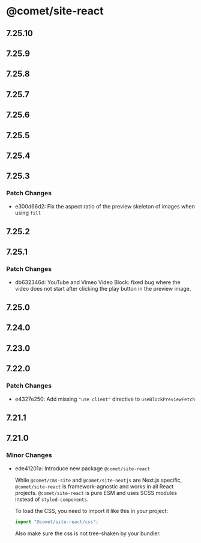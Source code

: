 # @comet/site-react

## 7.25.10

## 7.25.9

## 7.25.8

## 7.25.7

## 7.25.6

## 7.25.5

## 7.25.4

## 7.25.3

### Patch Changes

-   e300d66d2: Fix the aspect ratio of the preview skeleton of images when using `fill`

## 7.25.2

## 7.25.1

### Patch Changes

-   db632346d: YouTube and Vimeo Video Block: fixed bug where the video does not start after clicking the play button in the preview image.

## 7.25.0

## 7.24.0

## 7.23.0

## 7.22.0

### Patch Changes

-   e4327e250: Add missing `"use client"` directive to `useBlockPreviewFetch`

## 7.21.1

## 7.21.0

### Minor Changes

-   ede41201a: Introduce new package `@comet/site-react`

    While `@comet/cms-site` and `@comet/site-nextjs` are Next.js specific, `@comet/site-react` is framework-agnostic and works in all React projects.
    `@comet/site-react` is pure ESM and uses SCSS modules instead of `styled-components`.

    To load the CSS, you need to import it like this in your project:

    ```ts
    import "@comet/site-react/css";
    ```

    Also make sure the css is not tree-shaken by your bundler.
